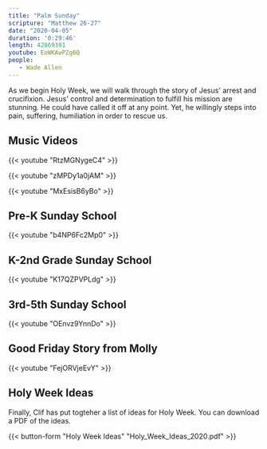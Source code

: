 ```yaml
---
title: "Palm Sunday"
scripture: "Matthew 26-27"
date: "2020-04-05"
duration: '0:29:46' 
length: 42869391
youtube: EoWKAwPZg6Q
people:
   - Wade Allen
---
```


As we begin Holy Week, we will walk through the story of Jesus' arrest and crucifixion. Jesus' control and determination to fulfill his mission are stunning. He could have called it off at any point. Yet, he willingly steps into pain, suffering, humiliation in order to rescue us.

## Music Videos

{{< youtube "RtzMGNygeC4" >}}

{{< youtube "zMPDy1a0jAM" >}}

{{< youtube "MxEsisB6yBo" >}}

## Pre-K Sunday School

{{< youtube "b4NP6Fc2Mp0" >}}

## K-2nd Grade Sunday School

{{< youtube "K17QZPVPLdg" >}}

## 3rd-5th Sunday School

{{< youtube "OEnvz9YnnDo" >}}

## Good Friday Story from Molly

{{< youtube "FejORVjeEvY" >}}

## Holy Week Ideas

Finally, Clif has put togteher a list of ideas for Holy Week. You can download a PDF of the ideas.

{{< button-form "Holy Week Ideas" "Holy_Week_Ideas_2020.pdf" >}}




